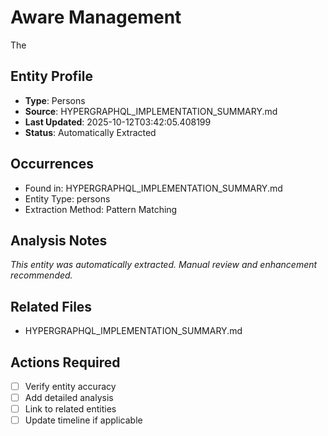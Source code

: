 # Aware Management

The

## Entity Profile
- **Type**: Persons
- **Source**: HYPERGRAPHQL_IMPLEMENTATION_SUMMARY.md
- **Last Updated**: 2025-10-12T03:42:05.408199
- **Status**: Automatically Extracted

## Occurrences
- Found in: HYPERGRAPHQL_IMPLEMENTATION_SUMMARY.md
- Entity Type: persons
- Extraction Method: Pattern Matching

## Analysis Notes
*This entity was automatically extracted. Manual review and enhancement recommended.*

## Related Files
- HYPERGRAPHQL_IMPLEMENTATION_SUMMARY.md

## Actions Required
- [ ] Verify entity accuracy
- [ ] Add detailed analysis
- [ ] Link to related entities
- [ ] Update timeline if applicable
